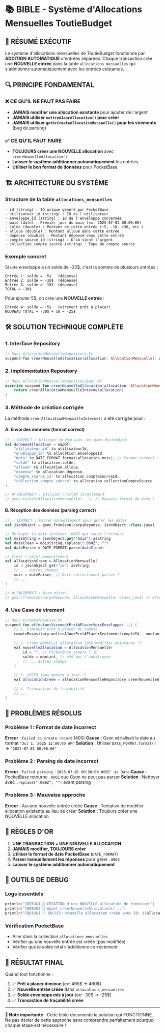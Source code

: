 # 📚 BIBLE - Système d'Allocations Mensuelles ToutieBudget

## 🎯 RÉSUMÉ EXÉCUTIF
Le système d'allocations mensuelles de ToutieBudget fonctionne par **ADDITION AUTOMATIQUE** d'entrées séparées. Chaque transaction crée une **NOUVELLE entrée** dans la table `allocations_mensuelles` qui s'additionne automatiquement avec les entrées existantes.

## 🔍 PRINCIPE FONDAMENTAL

### ❌ CE QU'IL NE FAUT PAS FAIRE
- **JAMAIS modifier une allocation existante** pour ajouter de l'argent
- **JAMAIS utiliser `mettreAJourAllocation()` pour créer**
- **JAMAIS utiliser `getOrCreateAllocationMensuelle()` pour les virements** (bug de parsing)

### ✅ CE QU'IL FAUT FAIRE
- **TOUJOURS créer une NOUVELLE allocation** avec `creerNouvelleAllocation()`
- **Laisser le système additionner automatiquement** les entrées
- **Utiliser le bon format de données** pour PocketBase

## 🏗️ ARCHITECTURE DU SYSTÈME

### Structure de la table `allocations_mensuelles`
```
- id (string) : ID unique généré par PocketBase
- utilisateur_id (string) : ID de l'utilisateur
- enveloppe_id (string) : ID de l'enveloppe concernée
- mois (date) : Premier jour du mois (ex: 2025-07-01 00:00:00)
- solde (double) : Montant de cette entrée (+5, -10, +30, etc.)
- alloue (double) : Montant alloué dans cette entrée
- depense (double) : Montant dépensé dans cette entrée
- compte_source_id (string) : D'où vient l'argent
- collection_compte_source (string) : Type de compte source
```

### Exemple concret
Si une enveloppe a un solde de -30$, c'est la somme de plusieurs entrées :
```
Entrée 1: solde = -5$   (dépense)
Entrée 2: solde = -10$  (dépense)
Entrée 3: solde = -15$  (dépense)
TOTAL = -30$
```

Pour ajouter 5$, on crée une **NOUVELLE entrée** :
```
Entrée 4: solde = +5$   (virement prêt à placer)
NOUVEAU TOTAL = -30$ + 5$ = -25$
```

## 🛠️ SOLUTION TECHNIQUE COMPLÈTE

### 1. Interface Repository
```kotlin
// Dans AllocationMensuelleRepository.kt
suspend fun creerNouvelleAllocation(allocation: AllocationMensuelle): AllocationMensuelle
```

### 2. Implémentation Repository
```kotlin
// Dans AllocationMensuelleRepositoryImpl.kt
override suspend fun creerNouvelleAllocation(allocation: AllocationMensuelle): AllocationMensuelle {
    return creerAllocationMensuelleInterne(allocation)
}
```

### 3. Méthode de création corrigée
La méthode `creerAllocationMensuelleInterne()` a été corrigée pour :

#### A. Envoi des données (format correct)
```kotlin
// ✅ CORRECT : Utiliser un Map avec les noms PocketBase
val donneesAllocation = mapOf(
    "utilisateur_id" to utilisateurId,
    "enveloppe_id" to allocation.enveloppeId,
    "mois" to DATE_FORMAT.format(allocation.mois), // Format correct !
    "solde" to allocation.solde,
    "alloue" to allocation.alloue,
    "depense" to allocation.depense,
    "compte_source_id" to allocation.compteSourceId,
    "collection_compte_source" to allocation.collectionCompteSource
)

// ❌ INCORRECT : Utiliser l'objet directement
// gson.toJson(AllocationMensuelle(...)) // Mauvais format de date !
```

#### B. Réception des données (parsing correct)
```kotlin
// ✅ CORRECT : Parser manuellement pour gérer les dates
val jsonObject = gson.fromJson(corpsReponse, JsonObject::class.java)

// Nettoyer la date (enlever .000Z qui cause l'erreur)
val moisString = jsonObject.get("mois").asString
val dateClean = moisString.replace(".000Z", "")
val dateParsee = DATE_FORMAT.parse(dateClean)

// Créer l'objet manuellement
val allocationCreee = AllocationMensuelle(
    id = jsonObject.get("id").asString,
    // ... autres champs
    mois = dateParsee, // Date correctement parsée !
    // ...
)

// ❌ INCORRECT : Gson direct
// gson.fromJson(corpsReponse, AllocationMensuelle::class.java) // Erreur parsing date !
```

### 4. Use Case de virement
```kotlin
// Dans VirementUseCase.kt
suspend fun effectuerVirementPretAPlacerVersEnveloppe(...) {
    // 1. Diminuer pret_a_placer du compte
    compteRepository.mettreAJourPretAPlacerSeulement(compteId, -montant)
    
    // 2. Créer NOUVELLE allocation (pas modifier existante !)
    val nouvelleAllocation = AllocationMensuelle(
        id = "", // PocketBase génère l'ID
        solde = montant, // +5$ qui s'additionne
        // ... autres champs
    )
    
    // 3. CRÉER (pas mettre à jour !)
    val allocationCreee = allocationMensuelleRepository.creerNouvelleAllocation(nouvelleAllocation)
    
    // 4. Transaction de traçabilité
    // ...
}
```

## 🐛 PROBLÈMES RÉSOLUS

### Problème 1 : Format de date incorrect
**Erreur** : `Failed to create record` (400)
**Cause** : Gson sérialisait la date au format `"Jul 1, 2025 12:00:00 AM"`
**Solution** : Utiliser `DATE_FORMAT.format()` → `"2025-07-01 00:00:00"`

### Problème 2 : Parsing de date incorrect
**Erreur** : `Failed parsing '2025-07-01 00:00:00.000Z' as Date`
**Cause** : PocketBase retourne `.000Z` que Gson ne peut pas parser
**Solution** : Nettoyer avec `.replace(".000Z", "")` avant parsing

### Problème 3 : Mauvaise approche
**Erreur** : Aucune nouvelle entrée créée
**Cause** : Tentative de modifier allocation existante au lieu de créer
**Solution** : Toujours créer une NOUVELLE allocation

## 🎯 RÈGLES D'OR

1. **UNE TRANSACTION = UNE NOUVELLE ALLOCATION**
2. **JAMAIS modifier, TOUJOURS créer**
3. **Utiliser le format de date PocketBase** (`DATE_FORMAT`)
4. **Parser manuellement les réponses** pour gérer `.000Z`
5. **Laisser le système additionner automatiquement**

## 🔧 OUTILS DE DEBUG

### Logs essentiels
```kotlin
println("[DEBUG] 🚀 CRÉATION d'une NOUVELLE allocation de +$montant")
println("[DEBUG] 📝 Appel creerNouvelleAllocation()...")
println("[DEBUG] ✅ SUCCÈS! Nouvelle allocation créée avec ID: ${allocationCreee.id}")
```

### Vérification PocketBase
- Aller dans la collection `allocations_mensuelles`
- Vérifier qu'une nouvelle entrée est créée (pas modifiée)
- Vérifier que le solde total s'additionne correctement

## 🚀 RÉSULTAT FINAL

Quand tout fonctionne :
1. ✅ **Prêt à placer diminue** (ex: 465$ → 460$)
2. ✅ **Nouvelle entrée créée** dans `allocations_mensuelles`
3. ✅ **Solde enveloppe mis à jour** (ex: -30$ → -25$)
4. ✅ **Transaction de traçabilité créée**

---

**📝 Note importante** : Cette bible documente la solution qui FONCTIONNE. Ne pas dévier de cette approche sans comprendre parfaitement pourquoi chaque étape est nécessaire !
